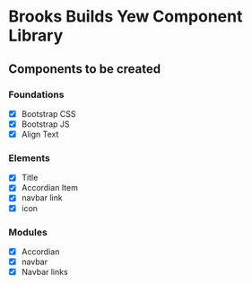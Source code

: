 # Brooks Builds Yew Component Library

## Components to be created

### Foundations

- [x] Bootstrap CSS
- [x] Bootstrap JS
- [x] Align Text

### Elements

- [x] Title
- [x] Accordian Item
- [x] navbar link
- [x] icon

### Modules

- [x] Accordian
- [x] navbar
- [x] Navbar links
